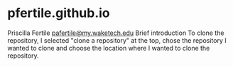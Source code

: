 # pfertile.github.io
Priscilla Fertile
pafertile@my.waketech.edu
Brief introduction 
To clone the repository, I selected "clone a repository" at the top, chose the repository I wanted to clone and choose the location where I wanted to clone the repository. 
